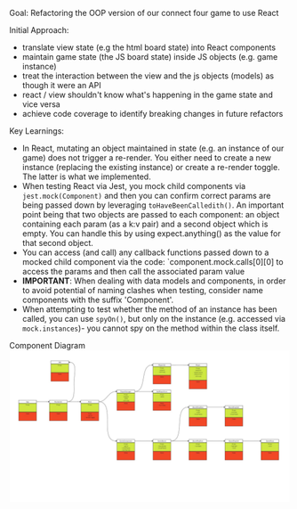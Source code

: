 Goal: Refactoring the OOP version of our connect four game to use React

Initial Approach:
- translate view state (e.g the html board state) into React components
- maintain game state (the JS board state) inside JS objects (e.g. game instance)
- treat the interaction between the view and the js objects (models) as though it were an API
- react / view shouldn't know what's happening in the game state and vice versa
- achieve code coverage to identify breaking changes in future refactors

Key Learnings:
- In React, mutating an object maintained in state (e.g. an instance of our game) does not trigger a re-render. You either need to create a new instance (replacing the existing instance) or create a re-render toggle. The latter is what we implemented.
- When testing React via Jest, you mock child components via `jest.mock(Component)` and then you can confirm correct params are being passed down by leveraging `toHaveBeenCalledith()`. An important point being that two objects are passed to each component: an object containing each param (as a k:v pair) and a second object which is empty. You can handle this by using expect.anything() as the value for that second object.
- You can access (and call) any callback functions passed down to a mocked child component via the code: `component.mock.calls[0][0] to access the params and then call the associated param value
- **IMPORTANT**: When dealing with data models and components, in order to avoid potential of naming clashes when testing, consider name components with the suffix 'Component'.
- When attempting to test whether the method of an instance has been called, you can use `spyOn()`, but only on the instance (e.g. accessed via `mock.instances`)- you cannot spy on the method within the class itself.

Component Diagram
![Export of Miro diagram of React components](c4-react-miro.jpg)
